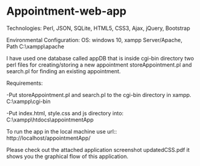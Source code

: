# Appointment-web-app

Technologies:
Perl, JSON, SQLite, HTML5, CSS3, Ajax, jQuery, Bootstrap

Environmental Configuration:
OS: windows 10, 
xampp Server/Apache,  
Path C:\xampp\apache

I have used one database called appDB that is inside cgi-bin directory
two perl files for creating/storing a new appointment storeAppointment.pl and 
search.pl for finding an existing appointment.

Requirements:

-Put storeAppointment.pl and search.pl to the cgi-bin directory in xampp. C:\xampp\cgi-bin

-Put index.html, style.css and js directory into:  C:\xampp\htdocs\appointmentApp


To run the app in the local machine use url::
http://localhost/appointmentApp/

Please check out the attached application screenshot updatedCSS.pdf  it shows you the graphical flow of this application.
